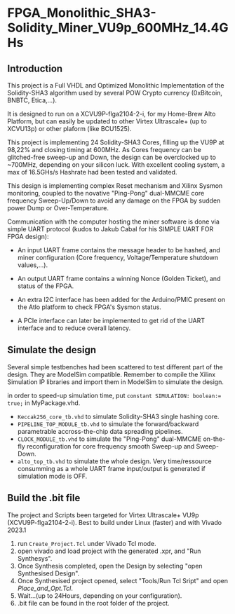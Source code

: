 # FPGA_Monolithic_SHA3-Solidity_Miner_VU9p_600MHz_14.4GHs
## Introduction

This project is a Full VHDL and Optimized Monolithic Implementation of the Solidity-SHA3 algorithm used by several POW Crypto currency (0xBitcoin, BNBTC, Etica,...).

It is designed to run on a XCVU9P-flga2104-2-i, for my Home-Brew Alto Platform, but can easily be updated to other Virtex Ultrascale+ (up to XCVU13p) or other plaform (like BCU1525).

This project is implementing 24 Solidity-SHA3 Cores, filling up the VU9P at 98,22% and closing timing at 600MHz. As Cores frequency can be glitched-free sweep-up and Down, the design can be overclocked up to ~700MHz, depending on your silicon luck. With excellent cooling system, a max of 16.5GHs/s Hashrate had been tested and validated.

This design is implementing complex Reset mechanism and Xilinx Sysmon monitoring, coupled to the novative "Ping-Pong" dual-MMCME core frequency Sweep-Up/Down to avoid any damage on the FPGA by sudden power Dump or Over-Temperature.


Communication with the computer hosting the miner software is done via simple UART protocol (kudos to Jakub Cabal for his SIMPLE UART FOR FPGA design): 
- An input UART frame contains the message header to be hashed, and miner configuration (Core frequency, Voltage/Temperature shutdown values,...).
- An output UART frame contains a winning Nonce (Golden Ticket), and status of the FPGA.

- An extra I2C interface has been added for the Arduino/PMIC present on the Atlo platform to check FPGA's Sysmon status.

- A PCIe interface can later be implemented to get rid of the UART interface and to reduce overall latency.




## Simulate the design

Several simple testbenches had been scattered to test different part of the design.
They are ModelSim compatible. Remember to compile the Xilinx Simulation IP libraries and import them in ModelSim to simulate the design.

in order to speed-up simulation time, put `constant SIMULATION: boolean:= true;` in MyPackage.vhd.

- `Keccak256_core_tb.vhd` to simulate Solidity-SHA3 single hashing core.
- `PIPELINE_TOP_MODULE_tb.vhd` to simulate the forward/backward parametrable accross-the-chip data spreading pipelines.
- `CLOCK_MODULE_tb.vhd` to simulate the "Ping-Pong" dual-MMCME on-the-fly reconfiguration for core frequency smooth Sweep-up and Sweep-Down.
- `alto_top_tb.vhd` to simulate the whole design. Very time/ressource consumming as a whole UART frame input/output is generated if simulation mode is OFF.  


## Build the .bit file

The project and Scripts been targeted for Virtex Ultrascale+ VU9p (XCVU9P-flga2104-2-i).
Best to build under Linux (faster) and with Vivado 2023.1

1. run `Create_Project.Tcl` under Vivado Tcl mode.
2. open vivado and load project with the generated .xpr, and "Run Synthesys".
3. Once Synthesis completed, open the Design by selecting "open Synthesised Design".
4. Once Synthesised project opened, select "Tools/Run Tcl Sript" and open *Place_and_Opt.Tcl*.
5. Wait...(up to 24Hours, depending on your configuration).
6. .bit file can be found in the root folder of the project.
